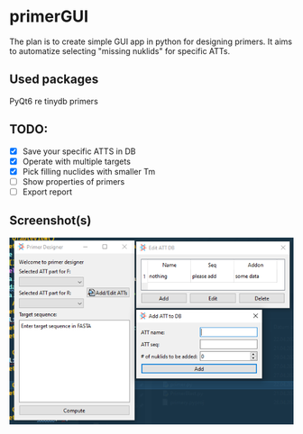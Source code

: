# primerGUI

The plan is to create simple GUI app in python for designing primers. It aims to automatize selecting "missing nuklids" for specific ATTs.

## Used packages

PyQt6
re
tinydb
primers

## TODO:

- [x] Save your specific ATTS in DB
- [x] Operate with multiple targets
- [x] Pick filling nuclides with smaller Tm
- [ ] Show properties of primers
- [ ] Export report

## Screenshot(s)

![mainscreenshot](https://github.com/dreryos/primerGUI/raw/master/screen.png)
